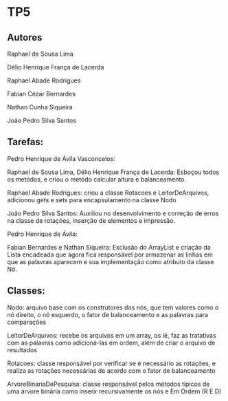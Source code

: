 # TP5

## Autores

Raphael de Sousa Lima

Délio Henrique França de Lacerda

Raphael Abade Rodrigues

Fabian Cézar Bernardes

Nathan Cunha Siqueira

João Pedro Silva Santos

## Tarefas:

Pedro Henrique de Ávila Vasconcelos: 

Raphael de Sousa Lima, Délio Henrique França de Lacerda: Esboçou todos os metódos, e criou o metódo calcular altura e balanceamento.

Raphael Abade Rodrigues: criou a classe Rotacoes e LeitorDeArquivos, adicionou gets e sets para encapsulamento na classe Nodo

João Pedro Silva Santos: Auxiliou no desenvolvimento e correção de erros na classe de rotações, inserção de elementos e impressão.

Pedro Henrique de Ávila: 

Fabian Bernardes e Nathan Siqueira: Exclusão do ArrayList e criação da Lista encadeada que agora fica responsável por armazenar as linhas em que as palavras aparecem e sua implementação como atributo da classe Nó.


## Classes: 
Nodo: arquivo base com os construtores dos nós, que tem valores como o nó direito, o nó esquerdo, o fator de balanceamento e as palavras para comparações

LeitorDeArquivos: recebe os arquivos em um array, os lê, faz as tratativas com as palavras como adicioná-las em ordem,
além de criar o arquivo de resultados

Rotacoes: classe responsável por verificar se é necessário as rotações, e realiza as rotações necessárias de acordo com o fator de balanceamento

ArvoreBinariaDePesquisa: classe responsável pelos métodos típicos de uma árvore binária como inserir recursivamente os nós e Em Ordem (R E D)
